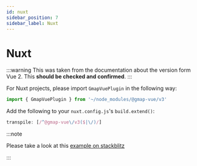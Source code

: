 ```yaml
---
id: nuxt
sidebar_position: 7
sidebar_label: Nuxt
---
```

# Nuxt

:::warning
This was taken from the documentation about the version form Vue 2. This **should be checked and confirmed**.
:::

For Nuxt projects, please import `GmapVuePlugin` in the following way:

```js
import { GmapVuePlugin } from '~/node_modules/@gmap-vue/v3'
```

Add the following to your `nuxt.config.js`'s `build.extend()`:

```js
transpile: [/^@gmap-vue\/v3($|\/)/]
```

:::note

Please take a look at this [example on stackblitz](/wip)

:::
